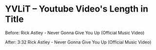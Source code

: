 # YVLiT – Youtube Video's Length in Title


Before: Rick Astley - Never Gonna Give You Up (Official Music Video)

After: 3:32 Rick Astley - Never Gonna Give You Up (Official Music Video)